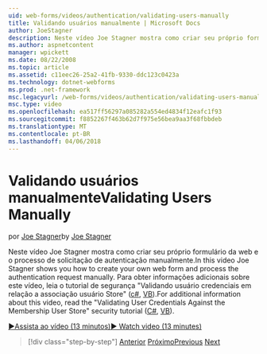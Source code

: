 ```yaml
---
uid: web-forms/videos/authentication/validating-users-manually
title: Validando usuários manualmente | Microsoft Docs
author: JoeStagner
description: Neste vídeo Joe Stagner mostra como criar seu próprio formulário da web e o processo de solicitação de autenticação manualmente. Para obter informações adicionais sobre este vi...
ms.author: aspnetcontent
manager: wpickett
ms.date: 08/22/2008
ms.topic: article
ms.assetid: c11eec26-25a2-41fb-9330-ddc123c0423a
ms.technology: dotnet-webforms
ms.prod: .net-framework
msc.legacyurl: /web-forms/videos/authentication/validating-users-manually
msc.type: video
ms.openlocfilehash: ea517ff56297a085282a554ed4834f12eafc1f93
ms.sourcegitcommit: f8852267f463b62d7f975e56bea9aa3f68fbbdeb
ms.translationtype: MT
ms.contentlocale: pt-BR
ms.lasthandoff: 04/06/2018
---
```

<a name="validating-users-manually"></a><span data-ttu-id="cec45-104">Validando usuários manualmente</span><span class="sxs-lookup"><span data-stu-id="cec45-104">Validating Users Manually</span></span>
====================
<span data-ttu-id="cec45-105">por [Joe Stagner](https://github.com/JoeStagner)</span><span class="sxs-lookup"><span data-stu-id="cec45-105">by [Joe Stagner](https://github.com/JoeStagner)</span></span>

<span data-ttu-id="cec45-106">Neste vídeo Joe Stagner mostra como criar seu próprio formulário da web e o processo de solicitação de autenticação manualmente.</span><span class="sxs-lookup"><span data-stu-id="cec45-106">In this video Joe Stagner shows you how to create your own web form and process the authentication request manually.</span></span> <span data-ttu-id="cec45-107">Para obter informações adicionais sobre este vídeo, leia o tutorial de segurança "Validando usuário credenciais em relação a associação usuário Store" ([c#](../../overview/older-versions-security/membership/validating-user-credentials-against-the-membership-user-store-cs.md), [VB](../../overview/older-versions-security/membership/validating-user-credentials-against-the-membership-user-store-vb.md)).</span><span class="sxs-lookup"><span data-stu-id="cec45-107">For additional information about this video, read the "Validating User Credentials Against the Membership User Store" security tutorial ([C#](../../overview/older-versions-security/membership/validating-user-credentials-against-the-membership-user-store-cs.md), [VB](../../overview/older-versions-security/membership/validating-user-credentials-against-the-membership-user-store-vb.md)).</span></span>

[<span data-ttu-id="cec45-108">&#9654;Assista ao vídeo (13 minutos)</span><span class="sxs-lookup"><span data-stu-id="cec45-108">&#9654; Watch video (13 minutes)</span></span>](https://channel9.msdn.com/Blogs/ASP-NET-Site-Videos/validating-users-manually)

> [!div class="step-by-step"]
> <span data-ttu-id="cec45-109">[Anterior](creating-user-accounts-programmatically.md)
> [Próximo](validating-users-with-the-login-control.md)</span><span class="sxs-lookup"><span data-stu-id="cec45-109">[Previous](creating-user-accounts-programmatically.md)
[Next](validating-users-with-the-login-control.md)</span></span>
